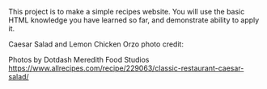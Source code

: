 This project is to make a simple recipes website. You will use the basic HTML knowledge you have learned so far, and demonstrate ability to apply it.

Caesar Salad and Lemon Chicken Orzo photo credit: 

Photos by Dotdash Meredith Food Studios
https://www.allrecipes.com/recipe/229063/classic-restaurant-caesar-salad/

